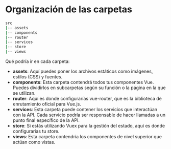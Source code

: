 # Organización de las carpetas

```bash
src
|-- assets
|-- components
|-- router
|-- services
|-- store
|-- views
```

Qué podría ir en cada carpeta:

- **assets**: Aquí puedes poner los archivos estáticos como imágenes, estilos (CSS) y fuentes.
- **components**: Esta carpeta contendrá todos tus componentes Vue. Puedes dividirlos en subcarpetas según su función o la página en la que se utilizan.
- **router**: Aquí es donde configurarías vue-router, que es la biblioteca de enrutamiento oficial para Vue.js.
- **services**: Esta carpeta puede contener los servicios que interactúan con la API. Cada servicio podría ser responsable de hacer llamadas a un punto final específico de la API.
- **store**: Si estás utilizando Vuex para la gestión del estado, aquí es donde configurarías tu store.
- **views**: Esta carpeta contendría los componentes de nivel superior que actúan como vistas.
